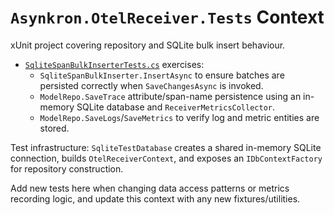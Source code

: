 # `Asynkron.OtelReceiver.Tests` Context

xUnit project covering repository and SQLite bulk insert behaviour.

- [`SqliteSpanBulkInserterTests.cs`](SqliteSpanBulkInserterTests.cs) exercises:
  - `SqliteSpanBulkInserter.InsertAsync` to ensure batches are persisted correctly when `SaveChangesAsync` is invoked.
  - `ModelRepo.SaveTrace` attribute/span-name persistence using an in-memory SQLite database and `ReceiverMetricsCollector`.
  - `ModelRepo.SaveLogs`/`SaveMetrics` to verify log and metric entities are stored.

Test infrastructure: `SqliteTestDatabase` creates a shared in-memory SQLite connection, builds `OtelReceiverContext`, and exposes an `IDbContextFactory` for repository construction.

Add new tests here when changing data access patterns or metrics recording logic, and update this context with any new fixtures/utilities.
